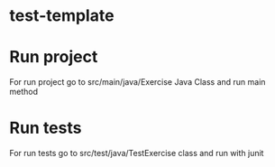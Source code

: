 # test-template

# Run project
For run project go to src/main/java/Exercise Java Class and run main method

# Run tests
For run tests go to src/test/java/TestExercise class and run with junit 

